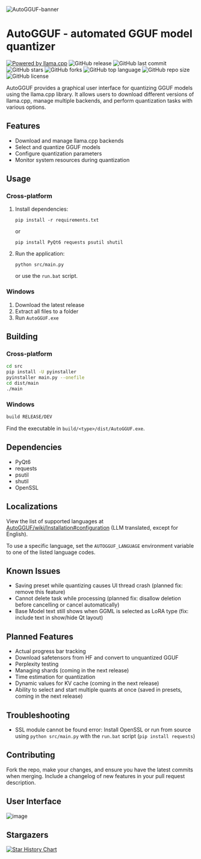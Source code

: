 ![AutoGGUF-banner](https://github.com/user-attachments/assets/0f74b104-0541-46a7-9ac8-4a3fcb74b896)

# AutoGGUF - automated GGUF model quantizer

[![Powered by llama.cpp](https://img.shields.io/badge/Powered%20by-llama.cpp-green.svg)](https://github.com/ggerganov/llama.cpp)
![GitHub release](https://img.shields.io/github/release/leafspark/AutoGGUF.svg)
![GitHub last commit](https://img.shields.io/github/last-commit/leafspark/AutoGGUF.svg)
![GitHub stars](https://img.shields.io/github/stars/leafspark/AutoGGUF.svg)
![GitHub forks](https://img.shields.io/github/forks/leafspark/AutoGGUF.svg)
![GitHub top language](https://img.shields.io/github/languages/top/leafspark/AutoGGUF.svg)
![GitHub repo size](https://img.shields.io/github/repo-size/leafspark/AutoGGUF.svg)
![GitHub license](https://img.shields.io/github/license/leafspark/AutoGGUF.svg)

AutoGGUF provides a graphical user interface for quantizing GGUF models using the llama.cpp library. It allows users to download different versions of llama.cpp, manage multiple backends, and perform quantization tasks with various options.

## Features

- Download and manage llama.cpp backends
- Select and quantize GGUF models
- Configure quantization parameters
- Monitor system resources during quantization

## Usage

### Cross-platform
1. Install dependencies:
   ```
   pip install -r requirements.txt
   ```
   or
   ```
   pip install PyQt6 requests psutil shutil
   ```
2. Run the application:
   ```
   python src/main.py
   ```
   or use the `run.bat` script.

### Windows
1. Download the latest release
2. Extract all files to a folder
3. Run `AutoGGUF.exe`

## Building

### Cross-platform
```bash
cd src
pip install -U pyinstaller
pyinstaller main.py --onefile
cd dist/main
./main
```

### Windows
```bash
build RELEASE/DEV
```
Find the executable in `build/<type>/dist/AutoGGUF.exe`.

## Dependencies

- PyQt6
- requests
- psutil
- shutil
- OpenSSL

## Localizations

View the list of supported languages at [AutoGGUF/wiki/Installation#configuration](https://github.com/leafspark/AutoGGUF/wiki/Installation#configuration) (LLM translated, except for English).

To use a specific language, set the `AUTOGGUF_LANGUAGE` environment variable to one of the listed language codes.

## Known Issues

- Saving preset while quantizing causes UI thread crash (planned fix: remove this feature)
- Cannot delete task while processing (planned fix: disallow deletion before cancelling or cancel automatically)
- Base Model text still shows when GGML is selected as LoRA type (fix: include text in show/hide Qt layout)

## Planned Features

- Actual progress bar tracking
- Download safetensors from HF and convert to unquantized GGUF
- Perplexity testing
- Managing shards (coming in the next release)
- Time estimation for quantization
- Dynamic values for KV cache (coming in the next release)
- Ability to select and start multiple quants at once (saved in presets, coming in the next release)

## Troubleshooting

- SSL module cannot be found error: Install OpenSSL or run from source using `python src/main.py` with the `run.bat` script (`pip install requests`)

## Contributing

Fork the repo, make your changes, and ensure you have the latest commits when merging. Include a changelog of new features in your pull request description.

## User Interface

![image](https://github.com/user-attachments/assets/2660c841-07ba-4c3f-ae3a-e63c7068bdc1)

## Stargazers

[![Star History Chart](https://api.star-history.com/svg?repos=leafspark/AutoGGUF&type=Date)](https://star-history.com/#leafspark/AutoGGUF&Date)
